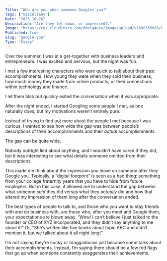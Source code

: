 ```yaml
---
Title: "Who are you when someone Googles you?"
Tags: ["miscellany"]
Date: "2023-10-26"
Description: "Are they let down, or impressed?."
Image: "https://res.cloudinary.com/dde1q4ekv/image/upload/v1698359083/Untitled-1_e9mcg8.png"
Published: true
Slug: "google-you"
Type: "Essay"
---
```

Over the summer, I was at a get-together with business leaders and entrepreneurs. I was excited and nervous, but the night was fun.

I met a few interesting characters who were quick to talk about their past accomplishments. How young they were when they sold their business, how much money they made from online products, or their connections within technology and finance.

I let them blab but quickly exited the conversation when it was appropriate.

After the night ended, I started Googling some people I met, as one naturally does, but my motivations weren’t entirely pure.

Instead of trying to find out more about the people I met because I was curious, I wanted to see how wide the gap was between people’s descriptions of their accomplishments and their *actual* accomplishments.

The gap can be quite wide.

Nobody outright lied about anything, and I wouldn’t have cared if they did, but it was interesting to see what details someone omitted from their descriptions.

This made me think about the impression you leave on someone after they Google you. Typically, a “digital footprint” is seen as a bad thing: something from your college fraternity years that you have to hide from future employers. But in this case, it allowed me to understand the gap between what someone *said* they did versus what they *actually* did and how that altered my impression of them long after the conversation ended.

The best types of people to talk to, and those who you want to stay friends with and do business with, are those who, after you meet and Google them, your expectations are blown away. “Wow! I can’t believe I just talked to the founder or CEO of XYZ Incorporated, and they didn’t say anything to me about it!” Or, “She’s written like five books about topic ABC and didn’t mention it, but we talked about it all night long!”

I’m not saying they’re cocky or braggadocios just because some talks about their accomplishments. Instead, I’m saying there should be a few red flags that go up when someone constantly exaggerates their achievements.
